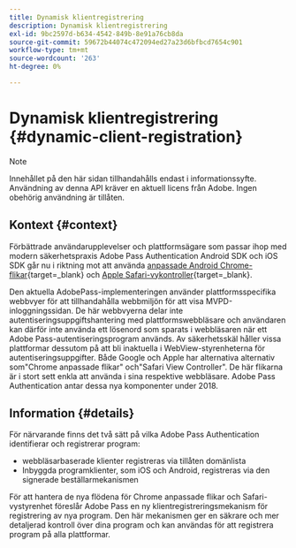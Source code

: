 ```yaml
---
title: Dynamisk klientregistrering
description: Dynamisk klientregistrering
exl-id: 9bc2597d-b634-4542-849b-8e91a76cb8da
source-git-commit: 59672b44074c472094ed27a23d6bfbcd7654c901
workflow-type: tm+mt
source-wordcount: '263'
ht-degree: 0%

---
```


# Dynamisk klientregistrering {#dynamic-client-registration}

>[!NOTE]
>
>Innehållet på den här sidan tillhandahålls endast i informationssyfte. Användning av denna API kräver en aktuell licens från Adobe. Ingen obehörig användning är tillåten.

## Kontext {#context}

Förbättrade användarupplevelser och plattformsägare som passar ihop med modern säkerhetspraxis
Adobe Pass Authentication Android SDK och iOS SDK går nu i riktning mot att använda [anpassade Android Chrome-flikar](https://developer.chrome.com/multidevice/android/customtabs){target=_blank} och [Apple Safari-vykontroller](https://developer.apple.com/documentation/safariservices/sfsafariviewcontroller){target=_blank}.

Den aktuella AdobePass-implementeringen använder plattformsspecifika webbvyer för att tillhandahålla webbmiljön för att visa MVPD-inloggningssidan. De här webbvyerna delar inte autentiseringsuppgiftshantering med plattformswebbläsare och användaren kan därför inte använda ett lösenord som sparats i webbläsaren när ett Adobe Pass-autentiseringsprogram används. Av säkerhetsskäl håller vissa plattformar dessutom på att bli inaktuella i WebView-styrenheterna för autentiseringsuppgifter. Både Google och Apple har alternativa alternativ som&quot;Chrome anpassade flikar&quot; och&quot;Safari View Controller&quot;. De här flikarna är i stort sett enkla att använda i sina respektive webbläsare. Adobe Pass Authentication antar dessa nya komponenter under 2018.

## Information {#details}

För närvarande finns det två sätt på vilka Adobe Pass Authentication identifierar och registrerar program:

* webbläsarbaserade klienter registreras via tillåten domänlista
* Inbyggda programklienter, som iOS och Android, registreras via den signerade beställarmekanismen

För att hantera de nya flödena för Chrome anpassade flikar och Safari-vystyrenhet föreslår Adobe Pass en ny klientregistreringsmekanism för registrering av nya program. Den här mekanismen ger en säkrare och mer detaljerad kontroll över dina program och kan användas för att registrera program på alla plattformar.

<!--
## Related Information

- [Dynamic Client Registration API](/help/authentication/dynamic-client-registration-api.md)
- [Dynamic Client Registration Management](/help/authentication/dynamic-client-registration-management.md)
-->
